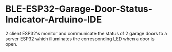 # BLE-ESP32-Garage-Door-Status-Indicator-Arduino-IDE
2 client ESP32's monitor and communicate the status of 2 garage doors to a server ESP32 which illuminates the corresponding LED when a door is open.
